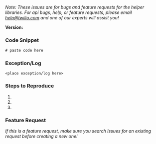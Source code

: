 *Note: These issues are for bugs and feature requests for the helper libraries.
For api bugs, help, or feature requests, please email help@twilio.com and one of 
our experts will assist you!*


**Version:**

### Code Snippet
```csharp
# paste code here
```

### Exception/Log
```
<place exception/log here>
```

### Steps to Reproduce
1.
2.
3.


### Feature Request
_If this is a feature request, make sure you search Issues for an existing
request before creating a new one!_

